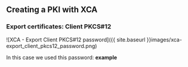 ## Creating a PKI with XCA

### Export certificates: Client PKCS#12

![XCA - Export Client PKCS#12 password]({{ site.baseurl }}images/xca-export_client_pkcs12_password.png)

In this case we used this password: **example**


